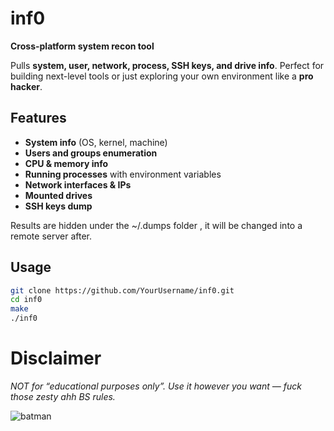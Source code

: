 # **inf0**

**Cross-platform system recon tool**

Pulls **system, user, network, process, SSH keys, and drive info**. Perfect for building next-level tools or just exploring your own environment like a **pro hacker**.

## **Features**

- **System info** (OS, kernel, machine)  
- **Users and groups enumeration**  
- **CPU & memory info**  
- **Running processes** with environment variables  
- **Network interfaces & IPs**  
- **Mounted drives**  
- **SSH keys dump**  

Results are hidden under the ~/.dumps folder , it will be changed into a remote server after.
## **Usage**

```bash
git clone https://github.com/YourUsername/inf0.git
cd inf0
make
./inf0
```
# Disclaimer

*NOT for “educational purposes only”. Use it however you want — fuck those zesty ahh BS rules.*

![batman](https://media4.giphy.com/media/v1.Y2lkPTc5MGI3NjExbTdtbjh4MG52aHVhdXB0cnVoNW5ubWx0YmNjaHZxbDk2dndwd3l5ZiZlcD12MV9pbnRlcm5hbF9naWZfYnlfaWQmY3Q9Zw/a5viI92PAF89q/giphy.gif)
